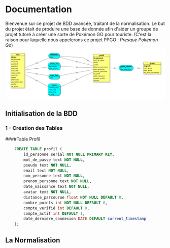 # Documentation
Bienvenue sur ce projet de BDD avancée, traitant de la normalisation. 
Le but du projet était de produire une base de donnée afin d'aider un groupe de projet tutoré à créer une sorte de Pokémon GO pour touriste. (C'est la raison pour laquelle nous appelerons ce projet PPGO : _Presque Pokémon Go_)
![MCD de notre Table](./bdd.png)

## Initialisation de la BDD

### 1 - Création des Tables

####Table Profil

~~~~sql    
    CREATE TABLE profil (
        id_personne serial NOT NULL PRIMARY KEY,
        mot_de_passe text NOT NULL,
        pseudo text NOT NULL,
        email text NOT NULL,
        nom_personne text NOT NULL,
        prenom_personne text NOT NULL,
        date_naissance text NOT NULL,
        avatar text NOT NULL,
        distance_parcourue float NOT NULL DEFAULT 0,
        nombre_points int NOT NULL DEFAULT 0,
        compte_verifié int DEFAULT 0,
        compte_actif int DEFAULT 1,
        date_derniere_connexion DATE DEFAULT current_timestamp
    );  
~~~~
## La Normalisation
